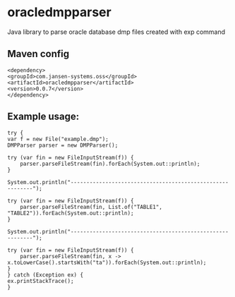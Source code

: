 # oracledmpparser
Java library to parse oracle database dmp files created with exp command

## Maven config

    <dependency>
	<groupId>com.jansen-systems.oss</groupId>
	<artifactId>oracledmpparser</artifactId>
	<version>0.0.7</version>
    </dependency>

## Example usage:


    try {	    
	var f = new File("example.dmp");
	DMPParser parser = new DMPParser();
	
	try (var fin = new FileInputStream(f)) {
	    parser.parseFileStream(fin).forEach(System.out::println);
	}

	System.out.println("----------------------------------------------------------");

	try (var fin = new FileInputStream(f)) {
	    parser.parseFileStream(fin, List.of("TABLE1", "TABLE2")).forEach(System.out::println);
	}

	System.out.println("----------------------------------------------------------");

	try (var fin = new FileInputStream(f)) {
	    parser.parseFileStream(fin, x -> x.toLowerCase().startsWith("ta")).forEach(System.out::println);
	}
    } catch (Exception ex) {
	ex.printStackTrace();
    }